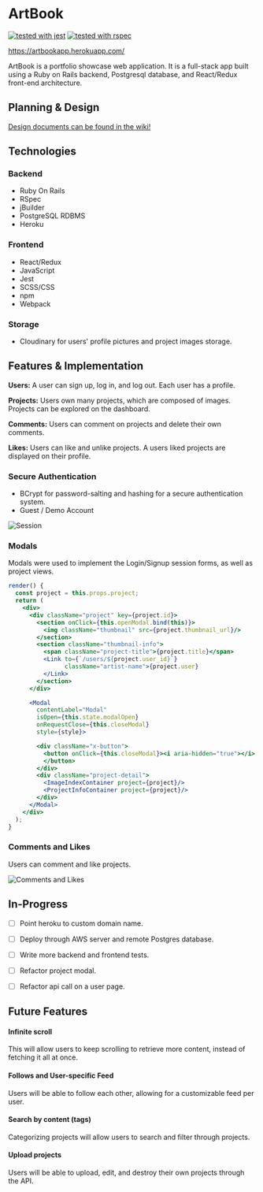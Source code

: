 # ArtBook

[![tested with jest](https://img.shields.io/badge/tested_with-jest-99424f.svg)](https://github.com/facebook/jest)
[![tested with rspec](https://img.shields.io/badge/tested%20with-rspec-brightgreen.svg)](https://github.com/rspec/rspec-rails)

https://artbookapp.herokuapp.com/

ArtBook is a portfolio showcase web application. It is a full-stack app built using a Ruby on Rails backend, Postgresql database, and React/Redux front-end architecture.

## Planning & Design

[Design documents can be found in the wiki!](https://github.com/anastassia-b/art-book-app/wiki)

## Technologies

### Backend
* Ruby On Rails
* RSpec
* jBuilder
* PostgreSQL RDBMS
* Heroku

### Frontend
* React/Redux
* JavaScript
* Jest
* SCSS/CSS
* npm
* Webpack

### Storage
* Cloudinary for users' profile pictures and project images storage.


## Features & Implementation

**Users:** A user can sign up, log in, and log out. Each user has a profile.

**Projects:** Users own many projects, which are composed of images. Projects can be explored on the dashboard.

**Comments:** Users can comment on projects and delete their own comments.

**Likes:** Users can like and unlike projects. A users liked projects are displayed on their profile.

### Secure Authentication
* BCrypt for password-salting and hashing for a secure authentication system.
* Guest / Demo Account

![Session](http://g.recordit.co/DTgAZHML7h.gif)

### Modals

Modals were used to implement the Login/Signup session forms, as well as project views.

```jsx
render() {
  const project = this.props.project;
  return (
    <div>
      <div className="project" key={project.id}>
        <section onClick={this.openModal.bind(this)}>
          <img className="thumbnail" src={project.thumbnail_url}/>
        </section>
        <section className="thumbnail-info">
          <span className="project-title">{project.title}</span>
          <Link to={`/users/${project.user_id}`}
                className="artist-name">{project.user}
          </Link>
        </section>
      </div>

      <Modal
        contentLabel="Modal"
        isOpen={this.state.modalOpen}
        onRequestClose={this.closeModal}
        style={style}>

        <div className="x-button">
          <button onClick={this.closeModal}><i aria-hidden="true"></i>
          </button>
        </div>
        <div className="project-detail">
          <ImageIndexContainer project={project}/>
          <ProjectInfoContainer project={project}/>
        </div>
      </Modal>
    </div>
  );
}
```

### Comments and Likes

Users can comment and like projects.

![Comments and Likes](http://g.recordit.co/aHuEZPU54l.gif)


## In-Progress

- [ ] Point heroku to custom domain name.
- [ ] Deploy through AWS server and remote Postgres database.
- [ ] Write more backend and frontend tests.
- [ ] Refactor project modal.
- [ ] Refactor api call on a user page.


## Future Features


#### Infinite scroll

This will allow users to keep scrolling to retrieve more content, instead of fetching it all at once.

#### Follows and User-specific Feed

Users will be able to follow each other, allowing for a customizable feed per user.

#### Search by content (tags)

Categorizing projects will allow users to search and filter through projects.

#### Upload projects

Users will be able to upload, edit, and destroy their own projects through the API.
